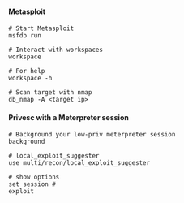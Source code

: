 #### Metasploit

```
# Start Metasploit
msfdb run

# Interact with workspaces
workspace

# For help
workspace -h

# Scan target with nmap
db_nmap -A <target ip>

```

#### Privesc with a Meterpreter session
```
# Background your low-priv meterpreter session
background

# local_exploit_suggester
use multi/recon/local_exploit_suggester

# show options
set session #
exploit
```
